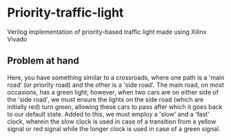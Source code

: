 # Priority-traffic-light
Verilog implementation of priority-based traffic light made using Xilinx Vivado

## Problem at hand
Here, you have something similar to a crossroads, where one path is a 'main road' (or priority road) and the other is a 'side road'. The main road, on most occasions, has a green light; however, when two cars are on either side of the 'side road', we must ensure the lights on the side road (which are initially red) turn green, allowing these cars to pass after which it goes back to our default state. Added to this, we must employ a 'slow' and a 'fast' clock, wherein the slow clock is used in case of a transition from a yellow signal or red signal while the longer clock is used in case of a green signal.


